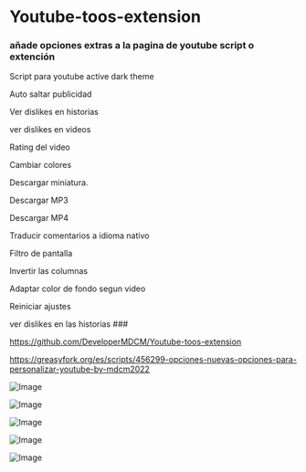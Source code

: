 # Youtube-toos-extension

### añade opciones extras a la pagina de youtube script o extención
Script para youtube active dark theme

Auto saltar publicidad

Ver dislikes en historias

ver dislikes en videos

Rating del video

Cambiar colores

Descargar miniatura.

Descargar MP3

Descargar MP4

Traducir comentarios a idioma nativo

Filtro de pantalla 

Invertir las columnas

Adaptar color de fondo segun video

Reiniciar ajustes

ver dislikes en las historias ###

https://github.com/DeveloperMDCM/Youtube-toos-extension

https://greasyfork.org/es/scripts/456299-opciones-nuevas-opciones-para-personalizar-youtube-by-mdcm2022


![Image](https://github.com/DeveloperMDCM/Youtube-toos-extension/blob/master/bg5.jpg)

![Image](https://github.com/DeveloperMDCM/Youtube-toos-extension/blob/master/bg1.jpg)

![Image](https://github.com/DeveloperMDCM/Youtube-toos-extension/blob/master/bg2.jpg)


![Image](https://github.com/DeveloperMDCM/Youtube-toos-extension/blob/master/bg4.jpg)

![Image](https://github.com/DeveloperMDCM/Youtube-toos-extension/blob/master/b3.jpg)
